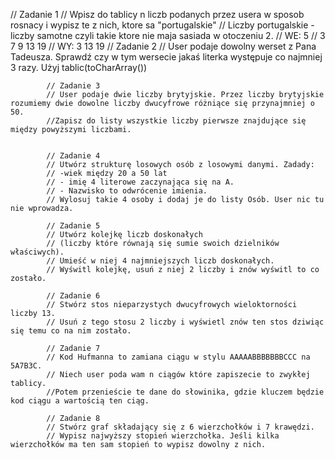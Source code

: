 // Zadanie 1
            // Wpisz do tablicy n liczb podanych przez usera w sposob rosnacy i wypisz te z nich, ktore sa "portugalskie"
            // Liczby portugalskie - liczby samotne czyli takie ktore nie maja sasiada w otoczeniu 2.
            // WE: 5
            // 3 7 9 13 19
            // WY: 3 13 19
// Zadanie 2
            // User podaje dowolny werset z Pana Tadeusza. Sprawdź czy w tym wersecie jakaś literka występuje co najmniej 3 razy. Użyj tablic(toCharArray())


            // Zadanie 3
            // User podaje dwie liczby brytyjskie. Przez liczby brytyjskie rozumiemy dwie dowolne liczby dwucyfrowe różniące się przynajmniej o 50.
            //Zapisz do listy wszystkie liczby pierwsze znajdujące się między powyższymi liczbami.


            // Zadanie 4
            // Utwórz strukturę losowych osób z losowymi danymi. Zadady:
            // -wiek między 20 a 50 lat
            // - imię 4 literowe zaczynająca się na A.
            // - Nazwisko to odwrócenie imienia.
            // Wylosuj takie 4 osoby i dodaj je do listy Osób. User nic tu nie wprowadza.

            // Zadanie 5
            // Utwórz kolejkę liczb doskonałych 
            // (liczby które równają się sumie swoich dzielników właściwych). 
            // Umieść w niej 4 najmniejszych liczb doskonałych.
            // Wyświtl kolejkę, usuń z niej 2 liczby i znów wyświtl to co zostało.

            // Zadanie 6
            // Stwórz stos nieparzystych dwucyfrowych wieloktorności liczby 13.
            // Usuń z tego stosu 2 liczby i wyświetl znów ten stos dziwiąc się temu co na nim zostało.

            // Zadanie 7
            // Kod Hufmanna to zamiana ciągu w stylu AAAAABBBBBBBCCC na 5A7B3C.
            // Niech user poda wam n ciągów które zapiszecie to zwykłej tablicy.
            //Potem przenieście te dane do słowinika, gdzie kluczem będzie kod ciągu a wartością ten ciąg.

            // Zadanie 8
            // Stwórz graf składający się z 6 wierzchołków i 7 krawędzi. 
            // Wypisz najwyższy stopień wierzchołka. Jeśli kilka wierzchołków ma ten sam stopień to wypisz dowolny z nich.

